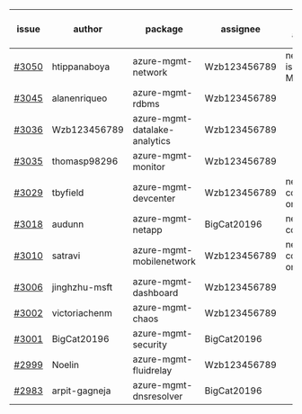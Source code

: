 | issue | author | package | assignee | bot advice | created date of issue | target release date | date from target |
| ------ | ------ | ------ | ------ | ------ | ------ | ------ | :-----: |
| [#3050](https://github.com/Azure/sdk-release-request/issues/3050) | htippanaboya | azure-mgmt-network | Wzb123456789 | new issue. MultiAPI | 07-27 | 08-03 |  |
| [#3045](https://github.com/Azure/sdk-release-request/issues/3045) | alanenriqueo | azure-mgmt-rdbms | Wzb123456789 |  | 07-26 | 08-01 |  |
| [#3036](https://github.com/Azure/sdk-release-request/issues/3036) | Wzb123456789 | azure-mgmt-datalake-analytics | Wzb123456789 |  | 07-26 | 08-09 |  |
| [#3035](https://github.com/Azure/sdk-release-request/issues/3035) | thomasp98296 | azure-mgmt-monitor | Wzb123456789 |  | 07-25 | 08-08 |  |
| [#3029](https://github.com/Azure/sdk-release-request/issues/3029) | tbyfield | azure-mgmt-devcenter | Wzb123456789 | new comment. on time | 07-21 | 08-15 |  |
| [#3018](https://github.com/Azure/sdk-release-request/issues/3018) | audunn | azure-mgmt-netapp | BigCat20196 | new comment. | 07-20 | 07-22 |  |
| [#3010](https://github.com/Azure/sdk-release-request/issues/3010) | satravi | azure-mgmt-mobilenetwork | Wzb123456789 | new comment. on time | 07-19 | 08-01 |  |
| [#3006](https://github.com/Azure/sdk-release-request/issues/3006) | jinghzhu-msft | azure-mgmt-dashboard | Wzb123456789 |  | 07-19 | 08-08 |  |
| [#3002](https://github.com/Azure/sdk-release-request/issues/3002) | victoriachenm | azure-mgmt-chaos | Wzb123456789 |  | 07-18 | 07-20 |  |
| [#3001](https://github.com/Azure/sdk-release-request/issues/3001) | BigCat20196 | azure-mgmt-security | BigCat20196 |  | 07-18 | 08-01 |  |
| [#2999](https://github.com/Azure/sdk-release-request/issues/2999) | Noelin | azure-mgmt-fluidrelay | Wzb123456789 |  | 07-14 | 08-01 |  |
| [#2983](https://github.com/Azure/sdk-release-request/issues/2983) | arpit-gagneja | azure-mgmt-dnsresolver | BigCat20196 |  | 07-05 | 09-30 |  |
